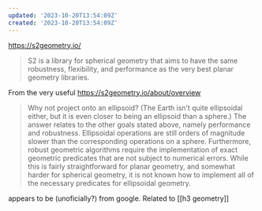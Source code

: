 ```yaml
---
updated: '2023-10-20T13:54:09Z'
created: '2023-10-20T13:54:09Z'
---
```

https://s2geometry.io/

> S2 is a library for spherical geometry that aims to have the same robustness, flexibility, and performance as the very best planar geometry libraries.

From the very useful https://s2geometry.io/about/overview

> Why not project onto an ellipsoid? (The Earth isn’t quite ellipsoidal either, but it is even closer to being an ellipsoid than a sphere.) The answer relates to the other goals stated above, namely performance and robustness. Ellipsoidal operations are still orders of magnitude slower than the corresponding operations on a sphere. Furthermore, robust geometric algorithms require the implementation of exact geometric predicates that are not subject to numerical errors. While this is fairly straightforward for planar geometry, and somewhat harder for spherical geometry, it is not known how to implement all of the necessary predicates for ellipsoidal geometry.

appears to be (unoficially?) from google. Related to [[h3 geometry]]